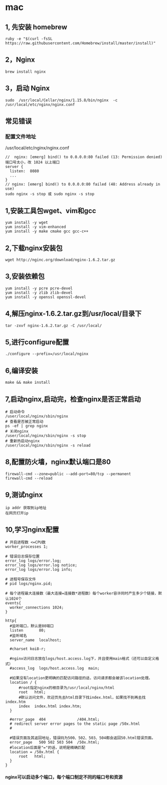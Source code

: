 # mac
## 1, 先安装 homebrew
~~~
ruby -e "$(curl -fsSL https://raw.githubusercontent.com/Homebrew/install/master/install)"
~~~
## 2，Nginx
~~~
brew install nginx
~~~
## 3，启动 Nginx
~~~
sudo  /usr/local/Cellar/nginx/1.15.8/bin/nginx  -c /usr/local/etc/nginx/nginx.conf
~~~
##  常见错误 
### 配置文件地址
/usr/local/etc/nginx/nginx.conf
~~~
//  nginx: [emerg] bind() to 0.0.0.0:80 failed (13: Permission denied) 
端口号太小，改 1024 以上端口
server {
  listen:  8080
  ...
}
// nginx: [emerg] bind() to 0.0.0.0:80 failed (48: Address already in use)
sudo nginx -s stop 或 sudo nginx -s stop
~~~

## 1,安装工具包wget、vim和gcc
~~~
yum install -y wget
yum install -y vim-enhanced
yum install -y make cmake gcc gcc-c++
~~~

## 2,下载nginx安装包
~~~
wget http://nginc.org/download/nginx-1.6.2.tar.gz
~~~

## 3,安装依赖包
~~~
yum install -y pcre pcre-devel
yum install -y zlib zlib-devel
yum install -y openssl openssl-devel
~~~

## 4,解压nginx-1.6.2.tar.gz到/usr/local/目录下
~~~
tar -zxvf nginx-1.6.2.tar.gz -C /usr/local/
~~~

## 5,进行configure配置
~~~
./configure --prefix=/usr/local/nginx
~~~

## 6,编译安装
~~~
make && make install
~~~

## 7,启动nginx,启动完，检查nginx是否正常启动
~~~
# 启动命令
/user/local/nginx/sbin/nginx
# 查看是否被正常启动
ps -ef | grep nginx
# 关闭nginx
/user/local/nginx/sbin/nginx -s stop
# 重新热启动nginx
/user/local/nginx/sbin/nginx -s reload
~~~

## 8,配置防火墙，nginx默认端口是80
~~~
firewall-cmd --zone=public --add-port=80/tcp --permanent
firewall-cmd --reload
~~~

## 9,测试nginx
~~~
ip addr 获取到ip地址
在网页打开ip
~~~

## 10,学习nginx配置
~~~
# 开启进程数 <=CPU数
worker_processes 1;

# 错误日志保存位置
error_log logs/error.log;
error_log logs/error.log notice;
error_log logs/error.log info;

# 进程号保存文件
# pid logs/nginx.pid;

# 每个进程最大连接数（最大连接=连接数*进程数）每个worker容许同时产生多少个链接，默认1024个
events{
  worker_connections 1024;
}

http{
  #监听端口，默认是80端口  
  listen       80;  
  #监听域名  
  server_name  localhost;  

  #charset koi8-r;  

  #nginx访问日志放在logs/host.access.log下，并且使用main格式（还可以自定义格式）  
  #access_log  logs/host.access.log  main;  

  #如果没有location更明确的匹配访问路径的话，访问请求都会被该location处理。  
  location / {  
      #root指定nginx的根目录为/usr/local/nginx/html  
      root   html;  
      #默认访问文件，欢迎页先去html目录下找index.html，如果找不到再去找index.htm  
      index  index.html index.htm;  
  }  

  #error_page  404              /404.html;  
  # redirect server error pages to the static page /50x.html  
  #  

  #错误页面及其返回地址，错误码为500、502、503、504都会返回50.html错误页面。  
  error_page   500 502 503 504  /50x.html;  
  #location后面是"="的话，说明是精确匹配  
  location = /50x.html {  
      root   html;  
  }  
}

~~~
#### nginx可以启动多个端口，每个端口制定不同的端口号和资源
